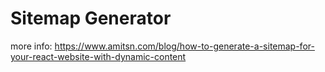 # Sitemap Generator

more info: https://www.amitsn.com/blog/how-to-generate-a-sitemap-for-your-react-website-with-dynamic-content

